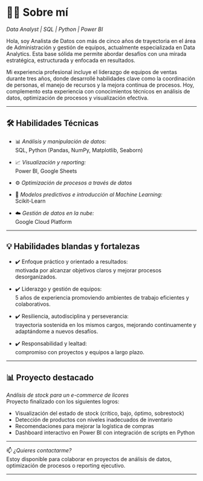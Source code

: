 # 👩‍💻 Sobre mí

*Data Analyst | SQL | Python | Power BI*

Hola, soy Analista de Datos con más de cinco años de trayectoria en el área de Administración y gestión de equipos, actualmente especializada en Data Analytics. Esta base sólida me permite abordar desafíos con una mirada estratégica, estructurada y enfocada en resultados.

Mi experiencia profesional incluye el liderazgo de equipos de ventas durante tres años, donde desarrollé habilidades clave como la coordinación de personas, el manejo de recursos y la mejora continua de procesos. Hoy, complemento esta experiencia con conocimientos técnicos en análisis de datos, optimización de procesos y visualización efectiva.

---

## 🛠️ Habilidades Técnicas

- 📊 *Análisis y manipulación de datos:*  
  SQL, Python (Pandas, NumPy, Matplotlib, Seaborn)

- 📈 *Visualización y reporting:*  
  Power BI, Google Sheets

- ⚙️ *Optimización de procesos a través de datos*

- 🤖 *Modelos predictivos e introducción al Machine Learning:*  
  Scikit-Learn

- ☁️ *Gestión de datos en la nube:*  
  Google Cloud Platform

---

## 💡 Habilidades blandas y fortalezas

- ✔️ Enfoque práctico y orientado a resultados:  
  motivada por alcanzar objetivos claros y mejorar procesos desorganizados.

- ✔️ Liderazgo y gestión de equipos:  
  5 años de experiencia promoviendo ambientes de trabajo eficientes y colaborativos.

- ✔️ Resiliencia, autodisciplina y perseverancia:  
  trayectoria sostenida en los mismos cargos, mejorando continuamente y adaptándome a nuevos desafíos.

- ✔️ Responsabilidad y lealtad:  
  compromiso con proyectos y equipos a largo plazo.

---

## 📊 Proyecto destacado

*Análisis de stock para un e-commerce de licores*  
Proyecto finalizado con los siguientes logros:

- Visualización del estado de stock (crítico, bajo, óptimo, sobrestock)
- Detección de productos con niveles inadecuados de inventario
- Recomendaciones para mejorar la logística de compras
- Dashboard interactivo en Power BI con integración de scripts en Python

---

📫 *¿Quieres contactarme?*  
Estoy disponible para colaborar en proyectos de análisis de datos, optimización de procesos o reporting ejecutivo.

---

<!---
Jenny020202/Jenny020202 is a ✨ special ✨ repository because its `README.md` (this file) appears on your GitHub profile.
You can click the Preview link to take a look at your changes.
--->
